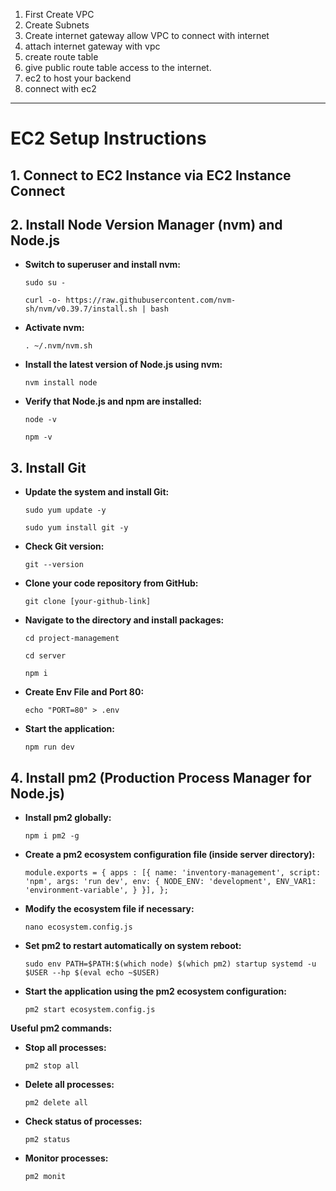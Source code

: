 1. First Create VPC
2. Create Subnets
3. Create internet gateway allow VPC to connect with internet
4. attach internet gateway with vpc
5. create route table
6. give public route table access to the internet.
7. ec2 to host your backend
8. connect with ec2

---

# EC2 Setup Instructions

## 1. Connect to EC2 Instance via EC2 Instance Connect

## 2. Install Node Version Manager (nvm) and Node.js

- **Switch to superuser and install nvm:**

  ```
  sudo su -
  ```

  ```
  curl -o- https://raw.githubusercontent.com/nvm-sh/nvm/v0.39.7/install.sh | bash
  ```

- **Activate nvm:**

  ```
  . ~/.nvm/nvm.sh
  ```

- **Install the latest version of Node.js using nvm:**

  ```
  nvm install node
  ```

- **Verify that Node.js and npm are installed:**

  ```
  node -v
  ```

  ```
  npm -v
  ```

## 3. Install Git

- **Update the system and install Git:**

  ```
  sudo yum update -y
  ```

  ```
  sudo yum install git -y
  ```

- **Check Git version:**

  ```
  git --version
  ```

- **Clone your code repository from GitHub:**

  ```
  git clone [your-github-link]
  ```

- **Navigate to the directory and install packages:**

  ```
  cd project-management
  ```

  ```
  cd server
  ```

  ```
  npm i
  ```

- **Create Env File and Port 80:**

  ```
  echo "PORT=80" > .env
  ```

- **Start the application:**
  ```
  npm run dev
  ```

## 4. Install pm2 (Production Process Manager for Node.js)

- **Install pm2 globally:**

  ```
  npm i pm2 -g
  ```

- **Create a pm2 ecosystem configuration file (inside server directory):**

  ```
  module.exports = { apps : [{ name: 'inventory-management', script: 'npm', args: 'run dev', env: { NODE_ENV: 'development', ENV_VAR1: 'environment-variable', } }], };
  ```

- **Modify the ecosystem file if necessary:**

  ```
  nano ecosystem.config.js
  ```

- **Set pm2 to restart automatically on system reboot:**

  ```
  sudo env PATH=$PATH:$(which node) $(which pm2) startup systemd -u $USER --hp $(eval echo ~$USER)
  ```

- **Start the application using the pm2 ecosystem configuration:**

  ```
  pm2 start ecosystem.config.js
  ```

**Useful pm2 commands:**

- **Stop all processes:**

  ```
  pm2 stop all
  ```

- **Delete all processes:**

  ```
  pm2 delete all
  ```

- **Check status of processes:**

  ```
  pm2 status
  ```

- **Monitor processes:**
  ```
  pm2 monit
  ```
